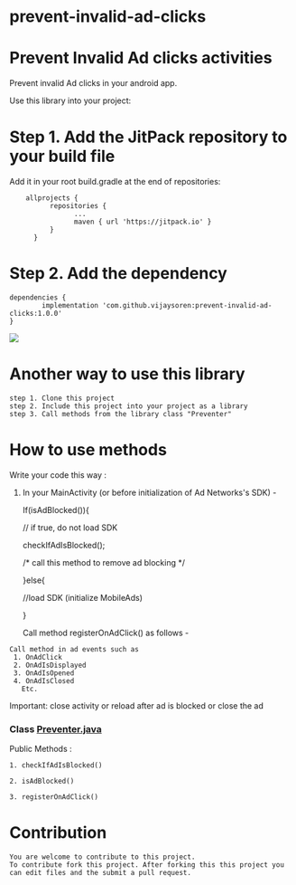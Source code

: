 # prevent-invalid-ad-clicks

# Prevent Invalid Ad clicks activities
Prevent invalid Ad clicks in your android app.

Use this library into your project:

# Step 1. Add the JitPack repository to your build file

Add it in your root build.gradle at the end of repositories:

    	allprojects {
		      repositories {
			        ...
			        maven { url 'https://jitpack.io' }
		      }
          }
  
  # Step 2. Add the dependency
 
	dependencies {
	        implementation 'com.github.vijaysoren:prevent-invalid-ad-clicks:1.0.0'
	}
	
	
	

[![](https://jitpack.io/v/vijaysoren/prevent-invalid-ad-clicks.svg)](https://jitpack.io/#vijaysoren/prevent-invalid-ad-clicks)


	




   # Another way to use this library 

    step 1. Clone this project 
    step 2. Include this project into your project as a library 
    step 3. Call methods from the library class "Preventer"

  # How to use methods 
   
   Write your code this way :
 
   1. In your MainActivity (or before initialization of Ad Networks's SDK) -
     
       If(isAdBlocked()){

       // if true, do not load SDK

        checkIfAdIsBlocked();

       /* call this method to remove ad blocking */

       }else{

       //load SDK (initialize MobileAds)

       }
       
       Call method registerOnAdClick() as follows -

       
    Call method in ad events such as
     1. OnAdClick
     2. OnAdIsDisplayed
     3. OnAdIsOpened
     4. OnAdIsClosed
       Etc.
 
  Important: close activity or reload after ad is blocked or close the ad

  ### Class [Preventer.java](https://github.com/vijaysoren/prevent-invalid-ad-clicks/blob/master/preventer/src/main/java/com/netconnectapps/preventer/Preventer.java)

   Public Methods :

    1. checkIfAdIsBlocked()

    2. isAdBlocked()

    3. registerOnAdClick()


 # Contribution
    You are welcome to contribute to this project.
    To contribute fork this project. After forking this this project you can edit files and the submit a pull request.
